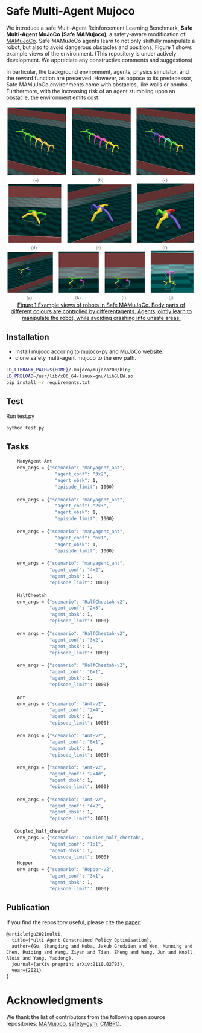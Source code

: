 # Safe Multi-Agent Mujoco

We introduce a safe Multi-Agent Reinforcement Learning Benchmark, **Safe Multi-Agent MuJoCo (Safe MAMujoco)**, a safety-aware modification of [MAMuJoCo](https://github.com/schroederdewitt/multiagent_mujoco).  Safe MAMuJoCo agents learn to not only skilfully manipulate a robot, but also to avoid dangerous obstacles and positions, Figure 1 shows example views of the environment. (This repository is under actively development. We appreciate any constructive comments and suggestions)



In particular, the background environment, agents, physics simulator, and the reward function are preserved. However, as oppose to its predecessor, Safe MAMuJoCo environments come with obstacles, like walls or bombs. Furthermore, with the increasing risk of an agent stumbling upon an obstacle, the environment emits cost.

<!--
<div align=center>
 <img src="https://github.com/chauncygu/Safe-Multi-Agent-Mujoco/blob/main/figures/Ant2x4_new_green_yellow.jpg" width="165"/> <img src="https://github.com/chauncygu/Safe-Multi-Agent-Mujoco/blob/main/figures/New_Ant4x2.jpg" width="175"/> <img src="https://github.com/chauncygu/Safe-Multi-Agent-Mujoco/blob/main/figures/couple_halfcheetah_p1p_color.jpg" width="213"/>
    <img src="https://github.com/chauncygu/Safe-Multi-Agent-Mujoco/blob/main/figures/New_HalfCheetah2x3.jpg" width="202"/>  
</div>
<div align=center>
<center style="color:#000000;text-decoration:underline">Figure.1 Example views of robots in Safe MAMuJoCo. Body parts of different colours are controlled by differentagents. Agents jointly learn to manipulate the robot, while avoiding crashing into unsafe areas. </center>
 </div>
-->
 
 
 <div align=center>
 <img src="https://github.com/chauncygu/Safe-Multi-Agent-Mujoco/blob/main/figures/all-mujoco.png" width="850"/> 
 </div>
<div align=center>
<center style="color:#000000;text-decoration:underline">Figure.1 Example views of robots in Safe MAMuJoCo. Body parts of different colours are controlled by differentagents. Agents jointly learn to manipulate the robot, while avoiding crashing into unsafe areas. </center>
 </div>
 




## Installation

- Install mujoco accoring to [mujoco-py](https://github.com/openai/mujoco-py) and [MuJoCo website](https://www.roboti.us/license.html).
- clone safety multi-agent mujoco to the env path.
&nbsp;

``` Bash
LD_LIBRARY_PATH=${HOME}/.mujoco/mujoco200/bin;
LD_PRELOAD=/usr/lib/x86_64-linux-gnu/libGLEW.so
pip install -r requirements.txt
```

## Test
Run test.py

``` Bash
python test.py
```

## Tasks
``` Bash
    ManyAgent Ant
    env_args = {"scenario": "manyagent_ant",
                  "agent_conf": "3x2",
                  "agent_obsk": 1,
                  "episode_limit": 1000}

    env_args = {"scenario": "manyagent_ant",
                  "agent_conf": "2x3",
                  "agent_obsk": 1,
                  "episode_limit": 1000}
                  
    env_args = {"scenario": "manyagent_ant",
                  "agent_conf": "6x1",
                  "agent_obsk": 1,
                  "episode_limit": 1000}

    env_args = {"scenario": "manyagent_ant",
                "agent_conf": "4x2",
                "agent_obsk": 1,
                "episode_limit": 1000}  
                
    HalfCheetah
    env_args = {"scenario": "HalfCheetah-v2",
                "agent_conf": "2x3",
                "agent_obsk": 1,
                "episode_limit": 1000}
                
    env_args = {"scenario": "HalfCheetah-v2",
                "agent_conf": "3x2",
                "agent_obsk": 1,
                "episode_limit": 1000}
                
    env_args = {"scenario": "HalfCheetah-v2",
                "agent_conf": "6x1",
                "agent_obsk": 1,
                "episode_limit": 1000}
                  
    Ant 
    env_args = {"scenario": "Ant-v2",
                "agent_conf": "2x4",
                "agent_obsk": 1,
                "episode_limit": 1000}

    env_args = {"scenario": "Ant-v2",
                "agent_conf": "8x1",
                "agent_obsk": 1,
                "episode_limit": 1000}

    env_args = {"scenario": "Ant-v2",
                "agent_conf": "2x4d",
                "agent_obsk": 1,
                "episode_limit": 1000}

    env_args = {"scenario": "Ant-v2",
                "agent_conf": "4x2",
                "agent_obsk": 1,
                "episode_limit": 1000}
                
   Coupled_half_cheetah
    env_args = {"scenario": "coupled_half_cheetah",
                "agent_conf": "1p1",
                "agent_obsk": 1,
                "episode_limit": 1000}
    Hopper
    env_args = {"scenario": "Hopper-v2",
                "agent_conf": "3x1",
                "agent_obsk": 1,
                "episode_limit": 1000}
```


## Publication
If you find the repository useful, please cite the [paper](https://arxiv.org/abs/2110.02793):
```
@article{gu2021multi,
  title={Multi-Agent Constrained Policy Optimisation},
  author={Gu, Shangding and Kuba, Jakub Grudzien and Wen, Munning and Chen, Ruiqing and Wang, Ziyan and Tian, Zheng and Wang, Jun and Knoll, Alois and Yang, Yaodong},
  journal={arXiv preprint arXiv:2110.02793},
  year={2021}
}
```

# Acknowledgments

We thank the list of contributors from the following open source repositories: [MAMujoco](https://github.com/schroederdewitt/multiagent_mujoco), [safety-gym](https://github.com/openai/safety-gym), [CMBPO](https://github.com/anyboby/Constrained-Model-Based-Policy-Optimization).





